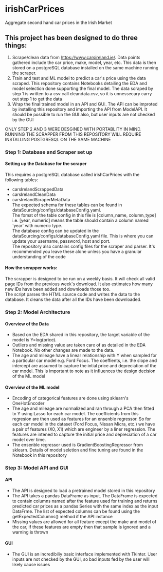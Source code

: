 # irishCarPrices
Aggregate second hand car prices in the Irish Market

## This project has been designed to do three things:
1. Scrape/clean data from https://www.carsireland.ie/. Data points gathered include the car price, make, model, year, etc.
   This data is then stored on a postgreSQL database installed on the same machine running the scraper.
2. Train and test and ML model to predict a car's price using the data scraped. This repository contains Notebooks detailing the EDA and
   model selection done supporting the final model. The data scraped by step 1 is written to a csv call 
   cleandata.csv, so it is unnessecary carry out step 1 to get the data
3. Wrap the final trained model in an API and GUI. The API can be improted by installing this repository and importing the API from ModelAPI.
   It should be possible to run the GUI also, but user inputs are not checked by the GUI
   

ONLY STEP 2 AND 3 WERE DESGINED WITH PORTABLITY IN MIND. RUNNING THE SCRAPPER FROM THIS REPOSITORY WILL REQUIRE INSTALLING POSTGRESQL ON THE SAME MACHINE

### Step 1: Database and Scraper set up
#### Setting up the Database for the scraper
This requires a postgreSQL database called irishCarPrices with the following tables: 
- carsIrelandScrappedData
- carsIrelandCleanData
- carsIrelandScraperMetaData  
The expected schema for these tables can be found in dataSourcing/configs/databaseConfig.yaml.  
The fomat of the table config in this file is [column_name, column_type] i.e. [year, numeric] means the table should contain a column named 'year' with numeric type.  
The database config can be updated in the dataSourcing/configs/databaseConfig.yaml file. This is where you can update your username, password, host and port.  
The repository also contains config files for the scraper and parser. It's recommended you leave these alone unless you have a granular understanding of the code  

#### How the scrapper works:
The scrapper is designed to be run on a weekly basis. It will check all valid page IDs from the previous week's download. It also estimates how many
new IDs have been added and downloads those too.  
The script parses the HTML source code and writes the data to the database. It cleans the data after all the IDs have been downloaded.  


### Step 2: Model Architecture
#### Overview of the Data
- Based on the EDA shared in this repository, the target variable of the model is Y=log(price).  
- Outliers and missing value are taken care of as detailed in the EDA Notebook. No other changes are made to the data.
- The age and mileage have a linear relationship with Y when sampled for a particular car model e.g. Ford Focus. 
The coeffients, i.e. the slope and intercept are assumed to capture the intial price and depreciation of the car model.
This is important to note as it influences the design decision of the ML model

#### Overview of the ML model
- Encoding of categorical features are done using sklearn's OneHotEncoder
- The age and mileage are normalized and ran through a PCA then fitted to Y using Lasso for each car model. 
The coefficients from this regresion are then used as features for an ensenble regressor.
So for each car model in the dataset (Ford Focus, Nissan Micra, etc.) we have a pair of features (X0, X1) which are engineer by a liner regression.
The features are intened to capture the initial price and depreciation of a car model over time.
- The ensenble regressor used is GradientBoostingRegressor from sklearn. Details of model seletion and fine tuning are found in the Notebook in this
repository


### Step 3: Model API and GUI
#### API
- The API is designed to load a pretrained model stored in this repository
- The API takes a pandas DataFrame as input. The DataFrame is expected to contain columns named after the feature used for training
  and returns predicted car prices as a pandas Series with the same index as the input DataFrme. The list of expected columns can be found using the getExpectedColumns() method
  if the API instance
 - Missing values are allowed for all feature except the make and model of the car, if these features are empty then that sample is ignored and a warning is thrown

#### GUI
- The GUI is an incredibiliy basic interface implemented with Tkinter. User inputs are not checked by the GUI, so bad inputs fed by the user will likely cause issues





